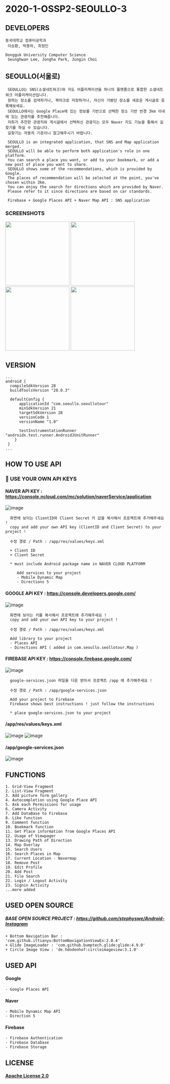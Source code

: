 # 2020-1-OSSP2-SEOULLO-3


## DEVELOPERS
    
    동국대학교 컴퓨터공학과   
     이승환, 박종하, 최정인   
     
    Dongguk University Computer Science
     Seunghwan Lee, Jongha Park, Jungin Choi   
  
## SEOULLO(서울로)

     SEOULLO는 SNS(소셜네트워크)와 지도 어플리케이션을 하나의 플랫폼으로 통합한 소셜네트워크 어플리케이션입니다.   
     원하는 장소를 검색하거나, 북마크로 저장하거나, 자신이 가봤던 장소를 새로운 게시글로 등록해보세요.   
     SEOULLO에서는 Google Place에 있는 정보를 기반으로 선택한 장소 기반 반경 3km 이내에 있는 관광지를 추천해줍니다.   
     저희가 추천한 관광지와 게시글에서 선택하신 관광지는 모두 Naver 지도 기능을 통해서 길찾기를 하실 수 있습니다.   
     길찾기는 자동차 기준이니 참고해주시기 바랍니다. 
    
     SEOULLO is an integrated application, that SNS and Map application merged.    
     SEOULLO will be able to perform both application's role in one platform.     
     You can search a place you want, or add to your bookmark, or add a new post of place you want to share.   
     SEOULLO shows some of the recommendations, which is provided by Google.   
     The places of recommendation will be selected at the point, you've chosen within 3km.   
     You can enjoy the search for directions which are provided by Naver.   
     Please refer to it since directions are based on car standards.
     
     Firebase + Google Places API + Naver Map API : SNS application
  
  ### SCREENSHOTS
  
  <div display="block">
    <img width="200" src="https://user-images.githubusercontent.com/22142225/85195206-8ecc7e80-b30b-11ea-8fbb-c68a509790b3.jpeg">
        <img width="200" src="https://user-images.githubusercontent.com/22142225/85195215-955af600-b30b-11ea-8d1b-d9d1a44e8dbf.jpeg">
    <img width="200" src="https://user-images.githubusercontent.com/22142225/85195214-955af600-b30b-11ea-8489-ddbb9aded080.jpeg">
    <img width="200" src="https://user-images.githubusercontent.com/22142225/85195216-95f38c80-b30b-11ea-9b58-2edbcfc4e8f9.jpeg">
  </div>
  
## VERSION
  ```
  ...
  android {
    compileSdkVersion 28
    buildToolsVersion "28.0.3"

    defaultConfig {
        applicationId "com.seoullo.seoullotour"
        minSdkVersion 21
        targetSdkVersion 28
        versionCode 1
        versionName "1.0"

        testInstrumentationRunner "androidx.test.runner.AndroidJUnitRunner"
      }
   }
  ...
  
  ```
  ## HOW TO USE API
  
  ### 🔑 **USE YOUR OWN API KEYS** 
  #### NAVER API KEY : <https://console.ncloud.com/mc/solution/naverService/application>
  
  ![image](https://user-images.githubusercontent.com/22142225/85913606-34826f00-b871-11ea-91b8-59769ac6101c.png)

      화면에 보이는 ClientID와 Client Secret 키 값을 복사해서 프로젝트에 추가해주세요 !
      copy and add your own API key (ClientID and Client Secret) to your project !
      
      수정 경로 / Path : /app/res/values/keys.xml 
      
      + Client ID
      + Client Secret
      
      * must include Android package name in NAVER CLOUD PLATFORM
      
         Add services to your project
         - Mobile Dynamic Map
         - Directions 5 
         
   #### GOOGLE API KEY : <https://console.developers.google.com/>
   
   ![image](https://user-images.githubusercontent.com/22142225/85913648-8cb97100-b871-11ea-9a83-0e16841333c9.png)
   
      화면에 보이는 키를 복사해서 프로젝트에 추가해주세요 !
      copy and add your own API key to your project !
      
      수정 경로 / Path : /app/res/values/keys.xml
   
      Add library to your project
      - Places API
      - Directions API ( added in com.seoullo.seollotour.Map )
      
   #### FIREBASE API KEY : <https://console.firebase.google.com/>
   
   ![image](https://user-images.githubusercontent.com/22142225/85913802-b8892680-b872-11ea-9a66-c113dfd14e93.png)
   
      google-services.json 파일을 다운 받아서 프로젝트 /app 에 추가해주세요 !
   
      수정 경로 / Path : /app/google-services.json
   
      Add your project to Firebase
      Firebase shows best instructions ! just follow the instructions
      
      * place google-services.json to your project



#### /app/res/values/keys.xml
![image](https://user-images.githubusercontent.com/22142225/85913694-e91c9080-b871-11ea-91dd-a33d433997e6.png)
![image](https://user-images.githubusercontent.com/22142225/85913714-149f7b00-b872-11ea-9f11-b377867ff667.png)
#### /app/google-services.json
![image](https://user-images.githubusercontent.com/22142225/85913838-16b60980-b873-11ea-916d-3d013bc41f95.png)



## FUNCTIONS
  ```
  1. Grid-View Fragment
  2. List-View Fragment 
  3. Add picture form gallery
  4. Autocompletion using Google Place API
  5. Ask each Permissions for usage
  6. Camera Activity
  7. Add DataBase to Firebase
  8. Like function
  9. Comment function
  10. Bookmark function
  11. Get Place information from Google Places API
  12. Usage of Viewpager
  13. Drawing Path of Direction
  14. Map Overlay
  15. Search Users
  16. Search Places in Map
  17. Current Location - Navermap
  18. Remove Post
  19. Edit Profile
  20. Add Post
  21. File Search
  22. Login / Logout Activity
  23. Signin Activity
  ...more added
  ```


## USED OPEN SOURCE

   ##### BASE OPEN SOURCE PROJECT : <https://github.com/stephyswe/Android-Instagram>
  
    + Bottom Navigation Bar : 'com.github.ittianyu:BottomNavigationViewEx:2.0.4'
    + Glide ImageLoader : 'com.github.bumptech.glide:glide:4.9.0'
    + Circle Image View : 'de.hdodenhof:circleimageview:3.1.0'
  
## USED API

  #### Google
    - Google Places API
  #### Naver
    - Mobile Dynamic Map API
    - Direction 5
  #### Firebase
    - Firebase Authentication
    - Firebase Database
    - Firebase Storage 
   
## LICENSE

   #### [Apache License 2.0](https://github.com/CSID-DGU/2020-1-OSSP2-SEOULLO-3/blob/master/LICENSE)
